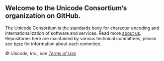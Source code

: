 ## Welcome to the Unicode Consortium’s organization on GitHub.

The Unicode Consortium is the standards body for character encoding and internationalization of software and services. Read more [about us](https://unicode.org/).
Repositories here are maintained by various technical committees, please see [here](https://www.unicode.org/main.html) for information about each commitee.

_© Unicode, Inc., see [Terms of Use](https://www.unicode.org/copyright.html)_
